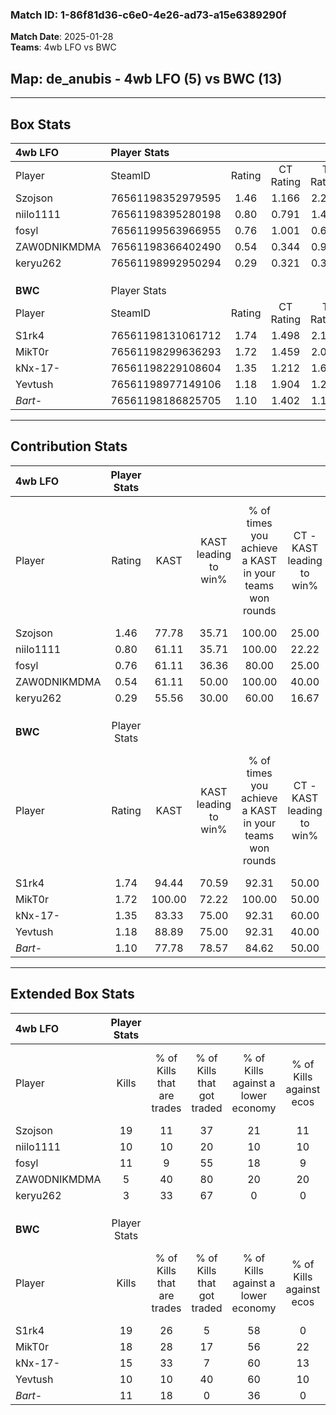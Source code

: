 ### Match ID: 1-86f81d36-c6e0-4e26-ad73-a15e6389290f  
**Match Date**: 2025-01-28  
**Teams**: 4wb LFO vs BWC  

## **Map**: de_anubis - 4wb LFO (5) vs BWC (13)  
---  

## Box Stats  

| **4wb LFO**  | Player Stats      |        |           |          |        |       |       |         |        |      |     |
| :- | :- | :-: | :-: | :-: | :-: | :-: | :-: | :-: | :-: | :-: | :-: |
| Player       | SteamID           | Rating | CT Rating | T Rating |  KAST  |  ADR  | Kills | Assists | Deaths | K/D  | HS% |
| Szojson      | 76561198352979595 |  1.46  |   1.166   |  2.228   | 77.78  | 100.9 |  19   |    2    |   14   | 1.36 | 78  |
| niilo1111    | 76561198395280198 |  0.80  |   0.791   |  1.423   | 61.11  | 74.6  |  10   |    4    |   15   | 0.67 | 40  |
| fosyl        | 76561199563966955 |  0.76  |   1.001   |  0.641   | 61.11  | 70.3  |  11   |    6    |   18   | 0.61 | 36  |
| ZAW0DNIKMDMA | 76561198366402490 |  0.54  |   0.344   |  0.914   | 61.11  | 38.6  |   5   |    5    |   12   | 0.42 |  0  |
| keryu262     | 76561198992950294 |  0.29  |   0.321   |  0.319   | 55.56  | 37.6  |   3   |    6    |   16   | 0.19 |  0  |
|              |                   |        |           |          |        |       |       |         |        |      |     |
|              |                   |        |           |          |        |       |       |         |        |      |     |
|              |                   |        |           |          |        |       |       |         |        |      |     |
| **BWC**      | Player Stats      |        |           |          |        |       |       |         |        |      |     |
| Player       | SteamID           | Rating | CT Rating | T Rating |  KAST  |  ADR  | Kills | Assists | Deaths | K/D  | HS% |
| S1rk4        | 76561198131061712 |  1.74  |   1.498   |  2.173   | 94.44  | 110.2 |  19   |    9    |   11   | 1.73 | 42  |
| MikT0r       | 76561198299636293 |  1.72  |   1.459   |  2.037   | 100.00 | 87.9  |  18   |    4    |   8    | 2.25 | 44  |
| kNx-17-      | 76561198229108604 |  1.35  |   1.212   |  1.680   | 83.33  | 69.9  |  15   |    1    |   9    | 1.67 | 33  |
| Yevtush      | 76561198977149106 |  1.18  |   1.904   |  1.216   | 88.89  | 78.1  |  10   |    7    |   10   | 1.00 | 50  |
| _Bart-_      | 76561198186825705 |  1.10  |   1.402   |  1.134   | 77.78  | 75.4  |  11   |   11    |   12   | 0.92 | 36  |
---  

## Contribution Stats  

| **4wb LFO**  | Player Stats |        |                      |                                                        |                           |                                                             |                          |                                                            |
| :- | :-: | :-: | :-: | :-: | :-: | :-: | :-: | :-: |
| Player       |    Rating    |  KAST  | KAST leading to win% | % of times you achieve a KAST in your teams won rounds | CT - KAST leading to win% | CT - % of times you achieve a KAST in your teams won rounds | T - KAST leading to win% | T - % of times you achieve a KAST in your teams won rounds |
| Szojson      |     1.46     | 77.78  |        35.71         |                         100.00                         |           25.00           |                           100.00                            |          50.00           |                           100.00                           |
| niilo1111    |     0.80     | 61.11  |        35.71         |                         100.00                         |           22.22           |                           100.00                            |          60.00           |                           100.00                           |
| fosyl        |     0.76     | 61.11  |        36.36         |                         80.00                          |           25.00           |                           100.00                            |          66.67           |                           66.67                            |
| ZAW0DNIKMDMA |     0.54     | 61.11  |        50.00         |                         100.00                         |           40.00           |                           100.00                            |          60.00           |                           100.00                           |
| keryu262     |     0.29     | 55.56  |        30.00         |                         60.00                          |           16.67           |                            50.00                            |          50.00           |                           66.67                            |
|              |              |        |                      |                                                        |                           |                                                             |                          |                                                            |
|              |              |        |                      |                                                        |                           |                                                             |                          |                                                            |
|              |              |        |                      |                                                        |                           |                                                             |                          |                                                            |
| **BWC**      | Player Stats |        |                      |                                                        |                           |                                                             |                          |                                                            |
| Player       |    Rating    |  KAST  | KAST leading to win% | % of times you achieve a KAST in your teams won rounds | CT - KAST leading to win% | CT - % of times you achieve a KAST in your teams won rounds | T - KAST leading to win% | T - % of times you achieve a KAST in your teams won rounds |
| S1rk4        |     1.74     | 94.44  |        70.59         |                         92.31                          |           50.00           |                           100.00                            |          81.82           |                           90.00                            |
| MikT0r       |     1.72     | 100.00 |        72.22         |                         100.00                         |           50.00           |                           100.00                            |          83.33           |                           100.00                           |
| kNx-17-      |     1.35     | 83.33  |        75.00         |                         92.31                          |           60.00           |                           100.00                            |          81.82           |                           90.00                            |
| Yevtush      |     1.18     | 88.89  |        75.00         |                         92.31                          |           40.00           |                            66.67                            |          90.91           |                           100.00                           |
| _Bart-_      |     1.10     | 77.78  |        78.57         |                         84.62                          |           50.00           |                            66.67                            |          90.00           |                           90.00                            |
---  

## Extended Box Stats  

| **4wb LFO**  | Player Stats |                            |                            |                                    |                         |                              |                                 |        |                             |                                     |                          |                               |                            |
| :- | :-: | :-: | :-: | :-: | :-: | :-: | :-: | :-: | :-: | :-: | :-: | :-: | :-: |
| Player       |    Kills     | % of Kills that are trades | % of Kills that got traded | % of Kills against a lower economy | % of Kills against ecos | % of Kills that are flawless | % of Kills that are close duels | Deaths | % of Deaths that get traded | % of Deaths against a lower economy | % of Deaths against ecos | % of Deaths that are flawless | % of Deaths that are close |
| Szojson      |      19      |             11             |             37             |                 21                 |           11            |              63              |                5                |   14   |             14              |                 14                  |            0             |              71               |             0              |
| niilo1111    |      10      |             10             |             20             |                 10                 |           10            |              70              |                0                |   15   |             13              |                 20                  |            7             |              60               |             0              |
| fosyl        |      11      |             9              |             55             |                 18                 |            9            |              64              |                9                |   18   |             22              |                 17                  |            6             |              50               |             0              |
| ZAW0DNIKMDMA |      5       |             40             |             80             |                 20                 |           20            |              80              |                0                |   12   |              0              |                 25                  |            8             |              67               |             0              |
| keryu262     |      3       |             33             |             67             |                 0                  |            0            |              67              |               33                |   16   |              6              |                 19                  |            6             |              75               |             6              |
|              |              |                            |                            |                                    |                         |                              |                                 |        |                             |                                     |                          |                               |                            |
|              |              |                            |                            |                                    |                         |                              |                                 |        |                             |                                     |                          |                               |                            |
|              |              |                            |                            |                                    |                         |                              |                                 |        |                             |                                     |                          |                               |                            |
| **BWC**      | Player Stats |                            |                            |                                    |                         |                              |                                 |        |                             |                                     |                          |                               |                            |
| Player       |    Kills     | % of Kills that are trades | % of Kills that got traded | % of Kills against a lower economy | % of Kills against ecos | % of Kills that are flawless | % of Kills that are close duels | Deaths | % of Deaths that get traded | % of Deaths against a lower economy | % of Deaths against ecos | % of Deaths that are flawless | % of Deaths that are close |
| S1rk4        |      19      |             26             |             5              |                 58                 |            0            |              58              |                0                |   11   |             64              |                 45                  |            18            |              64               |             18             |
| MikT0r       |      18      |             28             |             17             |                 56                 |           22            |              72              |                0                |   8    |             50              |                 38                  |            13            |              75               |             0              |
| kNx-17-      |      15      |             33             |             7              |                 60                 |           13            |              93              |                7                |   9    |             11              |                 33                  |            11            |              89               |             0              |
| Yevtush      |      10      |             10             |             40             |                 60                 |           10            |              60              |                0                |   10   |             50              |                 40                  |            10            |              60               |             0              |
| _Bart-_      |      11      |             18             |             0              |                 36                 |            0            |              55              |                0                |   12   |             33              |                 50                  |            8             |              58               |             8              |
